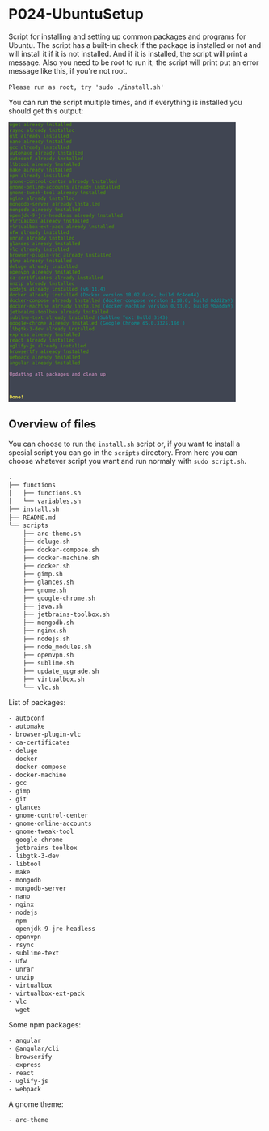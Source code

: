 # P024-UbuntuSetup

Script for installing and setting up common packages and programs for Ubuntu.
The script has a built-in check if the package is installed or not and will install it if it is not installed. And if it is installed, the script will print a message. Also you need to be root to run it, the script will print put an error message like this, if you're not root.

`Please run as root, try 'sudo ./install.sh'`

You can run the script multiple times, and if everything is installed you should get this output:

<img src="https://github.com/181192/P024-UbuntuSetup/blob/master/img/install.png" width="450" height="auto">


## Overview of files
You can choose to run the `install.sh` script or, if you want to install a spesial script you can go in the `scripts` directory. From here you can choose whatever script you want and run normaly with `sudo script.sh`.


```
.
├── functions
│   ├── functions.sh
│   └── variables.sh
├── install.sh
├── README.md
└── scripts
    ├── arc-theme.sh
    ├── deluge.sh
    ├── docker-compose.sh
    ├── docker-machine.sh
    ├── docker.sh
    ├── gimp.sh
    ├── glances.sh
    ├── gnome.sh
    ├── google-chrome.sh
    ├── java.sh
    ├── jetbrains-toolbox.sh
    ├── mongodb.sh
    ├── nginx.sh
    ├── nodejs.sh
    ├── node_modules.sh
    ├── openvpn.sh
    ├── sublime.sh
    ├── update_upgrade.sh
    ├── virtualbox.sh
    └── vlc.sh
 ```


List of packages:
```
- autoconf
- automake
- browser-plugin-vlc
- ca-certificates
- deluge
- docker
- docker-compose
- docker-machine
- gcc
- gimp
- git
- glances
- gnome-control-center
- gnome-online-accounts
- gnome-tweak-tool
- google-chrome
- jetbrains-toolbox
- libgtk-3-dev
- libtool
- make
- mongodb
- mongodb-server
- nano
- nginx
- nodejs
- npm
- openjdk-9-jre-headless
- openvpn
- rsync
- sublime-text
- ufw
- unrar
- unzip
- virtualbox
- virtualbox-ext-pack
- vlc
- wget
```

Some npm packages:
```
- angular
- @angular/cli
- browserify
- express
- react
- uglify-js
- webpack
```

A gnome theme:
```
- arc-theme
```

